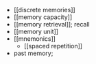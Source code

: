 - [[discrete memories]]
- [[memory capacity]]
- [[memory retrieval]]; recall
- [[memory unit]]
- [[mnemonics]]
    - [[spaced repetition]]
- past memory;
